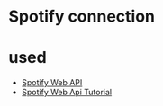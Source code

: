 # Spotify connection



# used
- [Spotify Web API](https://github.com/spotify/web-api-auth-examples)
- [Spotify Web Api Tutorial](https://developer.spotify.com/documentation/web-api/quick-start/)
